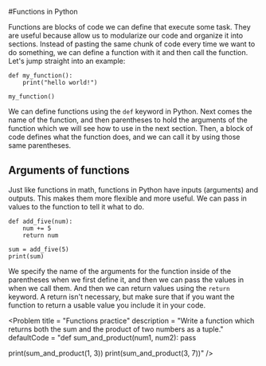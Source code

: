 #Functions in Python

Functions are blocks of code we can define that execute some task. They are useful because allow us to modularize our code and organize it into sections. Instead of pasting the same chunk of code every time we want to do something, we can define a function with it and then call the function. Let's jump straight into an example:

```
def my_function():
    print("hello world!")

my_function()
```

We can define functions using the `def` keyword in Python. Next comes the name of the function, and then parentheses to hold the arguments of the function which we will see how to use in the next section. Then, a block of code defines what the function does, and we can call it by using those same parentheses.

## Arguments of functions

Just like functions in math, functions in Python have inputs (arguments) and outputs. This makes them more flexible and more useful. We can pass in values to the function to tell it what to do.

```
def add_five(num):
    num += 5
    return num

sum = add_five(5)
print(sum)
```

We specify the name of the arguments for the function inside of the parentheses when we first define it, and then we can pass the values in when we call them. And then we can return values using the `return` keyword. A return isn't necessary, but make sure that if you want the function to return a usable value you include it in your code.

<Problem
    title = "Functions practice"
    description = "Write a function which returns both the sum and the product of two numbers as a tuple."
    defaultCode = "def sum_and_product(num1, num2):
    pass

print(sum_and_product(1, 3))
print(sum_and_product(3, 7))"
/>